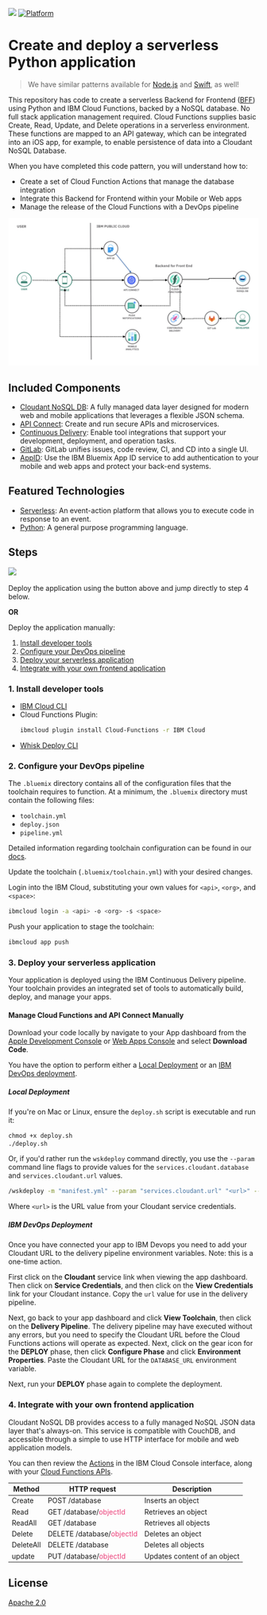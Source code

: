 [![](https://img.shields.io/badge/IBM%20Cloud-powered-blue.svg)](https://bluemix.net)
[![Platform](https://img.shields.io/badge/platform-python-lightgrey.svg?style=flat)](https://console.bluemix.net/docs/runtimes/python/index.html#python_runtime)

# Create and deploy a serverless Python application

> We have similar patterns available for [Node.js](https://github.com/IBM/serverless-app-node) and [Swift](https://github.com/IBM/serverless-app-swift), as well!

This repository has code to create a serverless Backend for Frontend ([BFF](https://samnewman.io/patterns/architectural/bff/)) using Python and IBM Cloud Functions, backed by a NoSQL database. No full stack application management required. Cloud Functions supplies basic Create, Read, Update, and Delete operations in a serverless environment. These functions are mapped to an API gateway, which can be integrated into an iOS app, for example, to enable persistence of data into a Cloudant NoSQL Database.

When you have completed this code pattern, you will understand how to:

* Create a set of Cloud Function Actions that manage the database integration
* Integrate this Backend for Frontend within your Mobile or Web apps
* Manage the release of the Cloud Functions with a DevOps pipeline

![](doc/source/images/architecture.png)

## Included Components

* [Cloudant NoSQL DB](https://console.bluemix.net/catalog/services/cloudant): A fully managed data layer designed for modern web and mobile applications that leverages a flexible JSON schema.
* [API Connect](http://developer.ibm.com/apiconnect/): Create and run secure APIs and microservices.
* [Continuous Delivery](https://console.bluemix.net/catalog/services/continuous-delivery): Enable tool integrations that support your development, deployment, and operation tasks.
* [GitLab](https://about.gitlab.com/): GitLab unifies issues, code review, CI, and CD into a single UI.
* [AppID](https://console.bluemix.net/catalog/services/app-id): Use the IBM Bluemix App ID service to add authentication to your mobile and web apps and protect your back-end systems.

## Featured Technologies

* [Serverless](https://www.ibm.com/cloud-computing/bluemix/openwhisk): An event-action platform that allows you to execute code in response to an event.
* [Python](https://www.python.org/): A general purpose programming language.

## Steps

[![](https://bluemix.net/deploy/button.png)](https://console.bluemix.net/developer/appledevelopment/create-project?starterKit=1838ca47-f3a9-32ac-95e1-7051f04b3a40&defaultLanguage=SWIFT&env_id=ibm%3Ayp%3Aus-south&tenantNavMode=false&defaultDeploymentToolchain=)

Deploy the application using the button above and jump directly to step 4 below.

**OR**

Deploy the application manually:

1. [Install developer tools](#1-install-developer-tools)
1. [Configure your DevOps pipeline](#2-configure-your-devops-pipeline)
1. [Deploy your serverless application](#3-deploy-your-serverless-application)
1. [Integrate with your own frontend application](#4-integrate-with-your-own-frontend-application)

### 1. Install developer tools

- [IBM Cloud CLI](https://console.bluemix.net/docs/cli/reference/ibmcloud/download_cli.html)
- Cloud Functions Plugin:
  ```bash
  ibmcloud plugin install Cloud-Functions -r IBM Cloud
  ```
- [Whisk Deploy CLI](https://github.com/apache/incubator-openwhisk-wskdeploy/releases)

### 2. Configure your DevOps pipeline

The `.bluemix` directory contains all of the configuration files that the toolchain requires to function. At a minimum, the `.bluemix` directory must contain the following files:

- `toolchain.yml`
- `deploy.json`
- `pipeline.yml`

Detailed information regarding toolchain configuration can be found in our [docs](https://console.bluemix.net/docs/services/ContinuousDelivery/toolchains_custom.html#toolchains_custom).

Update the toolchain (`.bluemix/toolchain.yml`) with your desired changes.

Login into the IBM Cloud, substituting your own values for `<api>`, `<org>`, and `<space>`:

```bash
ibmcloud login -a <api> -o <org> -s <space>
```

Push your application to stage the toolchain:

```bash
ibmcloud app push
```

### 3. Deploy your serverless application

Your application is deployed using the IBM Continuous Delivery pipeline. Your toolchain provides an integrated set of tools to automatically build, deploy, and manage your apps.

#### Manage Cloud Functions and API Connect Manually

Download your code locally by navigate to your App dashboard from the [Apple Development Console](https://console.bluemix.net/developer/appledevelopment/apps) or [Web Apps Console](https://console.bluemix.net/developer/appservice/apps) and select **Download Code**.

You have the option to perform either a [Local Deployment](#local-deployment) or an [IBM DevOps deployment](#ibm-devops-deployment).

##### Local Deployment

If you're on Mac or Linux, ensure the `deploy.sh` script is executable and run it:

```
chmod +x deploy.sh
./deploy.sh
```

Or, if you'd rather run the `wskdeploy` command directly, you use the `--param` command line flags to provide values for the `services.cloudant.database` and `services.cloudant.url` values.

```bash
/wskdeploy -m "manifest.yml" --param "services.cloudant.url" "<url>" --param "services.cloudant.database" "products"
```

Where `<url>` is the URL value from your Cloudant service credentials.

##### IBM DevOps Deployment

Once you have connected your app to IBM Devops you need to add your Cloudant URL to the delivery pipeline environment variables. Note: this is a one-time action.

First click on the **Cloudant** service link when viewing the app dashboard.  Then click on **Service Credentials**, and then click on the **View Credentials** link for your Cloudant instance.  Copy the `url` value for use in the delivery pipeline.

Next, go back to your app dashboard and click **View Toolchain**, then click on the **Delivery Pipeline**.   The delivery pipeline may have executed without any errors, but you need to specify the Cloudant URL before the Cloud Functions actions will operate as expected.  Next, click on the gear icon for the **DEPLOY** phase, then click **Configure Phase** and click **Environment Properties**.  Paste the Cloudant URL for the `DATABASE_URL` environment variable.

Next, run your **DEPLOY** phase again to complete the deployment.

### 4. Integrate with your own frontend application

Cloudant NoSQL DB provides access to a fully managed NoSQL JSON data layer that's always-on. This service is compatible with CouchDB, and accessible through a simple to use HTTP interface for mobile and web application models.

You can then review the [Actions](https://console.bluemix.net/openwhisk/actions) in the IBM Cloud Console interface, along with your [Cloud Functions APIs](https://console.bluemix.net/openwhisk/apimanagement).

<table>
  <thead>
      <tr>
        <th>Method</th>
        <th>HTTP request</th>
        <th>Description</th>
      </tr>
  </thead>
  <tbody>
    <tr>
      <td>Create</td>
      <td>POST /database</td>
      <td>Inserts an object</td>
    </tr>
    <tr>
      <td>Read</td>
      <td>GET /database/<font color="#ec407a">objectId</font></td>
      <td>Retrieves an object</td>
    </tr>
    <tr>
      <td>ReadAll</td>
      <td>GET /database</td>
      <td>Retrieves all objects</td>
    </tr>
    <tr>
      <td>Delete </td>
      <td>DELETE /database/<font color="#ec407a">objectId</font></td>
      <td>Deletes an object</td>
    </tr>
    <tr>
      <td>DeleteAll</td>
      <td>DELETE /database</td>
      <td>Deletes all objects</td>
    </tr>
    <tr>
      <td>update</td>
      <td>PUT /database/<font color="#ec407a">objectId</font></td>
      <td>Updates content of an object</td>
    </tr>
  </tbody>
</table>

## License

[Apache 2.0](LICENSE)
